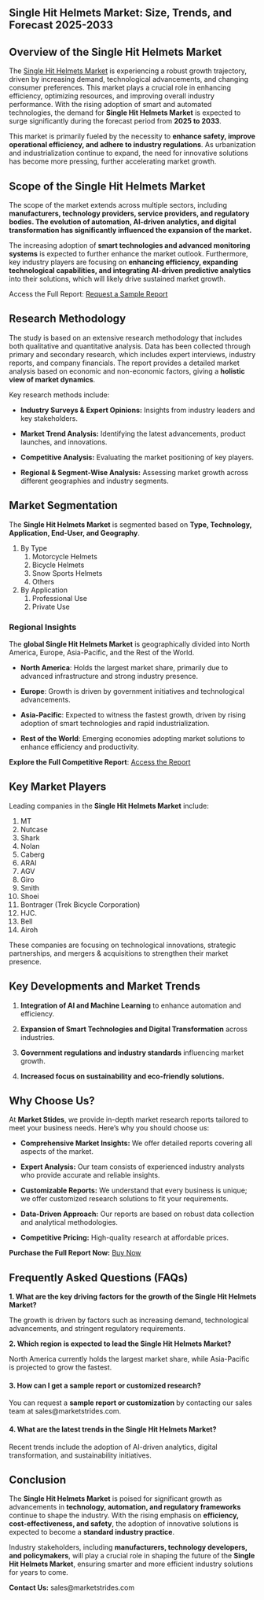 <h2>Single Hit Helmets Market: Size, Trends, and Forecast 2025-2033</h2>
<h2>Overview of the Single Hit Helmets Market</h2>
<p>The <a href="https://marketstrides.com/report/single-hit-helmets-market">Single Hit Helmets Market</a>&nbsp;is experiencing a robust growth trajectory, driven by increasing demand, technological advancements, and changing consumer preferences. This market plays a crucial role in enhancing efficiency, optimizing resources, and improving overall industry performance. With the rising adoption of smart and automated technologies, the demand for <strong>Single Hit Helmets Market</strong> is expected to surge significantly during the forecast period from <strong>2025 to 2033</strong>.</p>
<p>This market is primarily fueled by the necessity to <strong>enhance safety, improve operational efficiency, and adhere to industry regulations</strong>. As urbanization and industrialization continue to expand, the need for innovative solutions has become more pressing, further accelerating market growth.</p>
<h2>Scope of the Single Hit Helmets Market</h2>
<p>The scope of the market extends across multiple sectors, including <strong>manufacturers, technology providers, service providers, and regulatory bodies. The evolution of <strong>automation, AI-driven analytics, and digital transformation</strong> has significantly influenced the expansion of the market.</strong></p>
<p>The increasing adoption of <strong>smart technologies and advanced monitoring systems</strong> is expected to further enhance the market outlook. Furthermore, key industry players are focusing on <strong>enhancing efficiency, expanding technological capabilities, and integrating AI-driven predictive analytics</strong> into their solutions, which will likely drive sustained market growth.</p>
<p>Access the Full Report:&nbsp;<a href="https://marketstrides.com/request-sample/single-hit-helmets-market">Request a Sample Report</a></p>
<h2>Research Methodology</h2>
<p>The study is based on an extensive research methodology that includes both qualitative and quantitative analysis. Data has been collected through primary and secondary research, which includes expert interviews, industry reports, and company financials. The report provides a detailed market analysis based on economic and non-economic factors, giving a <strong>holistic view of market dynamics</strong>.</p>
<p>Key research methods include:</p>
<ul>
<li>
<p><strong>Industry Surveys &amp; Expert Opinions:</strong> Insights from industry leaders and key stakeholders.</p>
</li>
<li>
<p><strong>Market Trend Analysis:</strong> Identifying the latest advancements, product launches, and innovations.</p>
</li>
<li>
<p><strong>Competitive Analysis:</strong> Evaluating the market positioning of key players.</p>
</li>
<li>
<p><strong>Regional &amp; Segment-Wise Analysis:</strong> Assessing market growth across different geographies and industry segments.</p>
</li>
</ul>
<h2>Market Segmentation</h2>
<p>The <strong>Single Hit Helmets Market</strong> is segmented based on <strong>Type, Technology, Application, End-User, and Geography</strong>.</p>
<ol>
<li>By Type
<ol>
<li>Motorcycle Helmets</li>
<li>Bicycle Helmets</li>
<li>Snow Sports Helmets</li>
<li>Others</li>
</ol>
</li>
<li>By Application
<ol>
<li>Professional Use</li>
<li>Private Use</li>
</ol>
</li>
</ol>
<h3><strong>Regional Insights</strong></h3>
<p>The <strong>global Single Hit Helmets Market</strong> is geographically divided into North America, Europe, Asia-Pacific, and the Rest of the World.</p>
<ul data-spread="">
<li>
<p><strong>North America</strong>: Holds the largest market share, primarily due to advanced infrastructure and strong industry presence.</p>
</li>
<li>
<p><strong>Europe</strong>: Growth is driven by government initiatives and technological advancements.</p>
</li>
<li>
<p><strong>Asia-Pacific</strong>: Expected to witness the fastest growth, driven by rising adoption of smart technologies and rapid industrialization.</p>
</li>
<li>
<p><strong>Rest of the World</strong>: Emerging economies adopting market solutions to enhance efficiency and productivity.</p>
</li>
</ul>
<p><strong>Explore the Full Competitive Report</strong>:&nbsp;<a href="https://marketstrides.com/report/single-hit-helmets-market">Access the Report</a></p>
<h2>Key Market Players</h2>
<p>Leading companies in the <strong>Single Hit Helmets Market</strong> include:</p>
<ol>
<li>MT</li>
<li>Nutcase</li>
<li>Shark</li>
<li>Nolan</li>
<li>Caberg</li>
<li>ARAI</li>
<li>AGV</li>
<li>Giro</li>
<li>Smith</li>
<li>Shoei</li>
<li>Bontrager (Trek Bicycle Corporation)</li>
<li>HJC.</li>
<li>Bell</li>
<li>Airoh</li>
</ol>
<p>These companies are focusing on technological innovations, strategic partnerships, and mergers &amp; acquisitions to strengthen their market presence.</p>
<h2>Key Developments and Market Trends</h2>
<ol>
<li>
<p><strong>Integration of AI and Machine Learning</strong> to enhance automation and efficiency.</p>
</li>
<li>
<p><strong>Expansion of Smart Technologies and Digital Transformation</strong> across industries.</p>
</li>
<li>
<p><strong>Government regulations and industry standards</strong> influencing market growth.</p>
</li>
<li>
<p><strong>Increased focus on sustainability and eco-friendly solutions.</strong></p>
</li>
</ol>
<h2>Why Choose Us?</h2>
<p>At <strong>Market Stides</strong>, we provide in-depth market research reports tailored to meet your business needs. Here&rsquo;s why you should choose us:</p>
<ul>
<li>
<p><strong>Comprehensive Market Insights:</strong> We offer detailed reports covering all aspects of the market.</p>
</li>
<li>
<p><strong>Expert Analysis:</strong> Our team consists of experienced industry analysts who provide accurate and reliable insights.</p>
</li>
<li>
<p><strong>Customizable Reports:</strong> We understand that every business is unique; we offer customized research solutions to fit your requirements.</p>
</li>
<li>
<p><strong>Data-Driven Approach:</strong> Our reports are based on robust data collection and analytical methodologies.</p>
</li>
<li>
<p><strong>Competitive Pricing:</strong> High-quality research at affordable prices.</p>
</li>
</ul>
<p><strong>Purchase the Full Report Now:</strong>&nbsp;<a href="https://marketstrides.com/buyNow/single-hit-helmets-market?price=single_price">Buy Now</a></p>
<h2>Frequently Asked Questions (FAQs)</h2>
<p><strong>1. What are the key driving factors for the growth of the Single Hit Helmets Market?</strong></p>
<p>The growth is driven by factors such as increasing demand, technological advancements, and stringent regulatory requirements.</p>
<p><strong>2.</strong><strong> Which region is expected to lead the Single Hit Helmets Market?</strong></p>
<p>North America currently holds the largest market share, while Asia-Pacific is projected to grow the fastest.</p>
<h4><strong>3. How can I get a sample report or customized research?</strong></h4>
<p>You can request a <strong>sample report or customization</strong> by contacting our sales team at sales@marketstrides.com.</p>
<h4><strong>4. What are the latest trends in the Single Hit Helmets Market?</strong></h4>
<p>Recent trends include the adoption of AI-driven analytics, digital transformation, and sustainability initiatives.</p>
<h2>Conclusion</h2>
<p>The <strong>Single Hit Helmets Market</strong> is poised for significant growth as advancements in <strong>technology, automation, and regulatory frameworks</strong> continue to shape the industry. With the rising emphasis on <strong>efficiency, cost-effectiveness, and safety</strong>, the adoption of innovative solutions is expected to become a <strong>standard industry practice</strong>.</p>
<p>Industry stakeholders, including <strong>manufacturers, technology developers, and policymakers</strong>, will play a crucial role in shaping the future of the <strong>Single Hit Helmets Market</strong>, ensuring smarter and more efficient industry solutions for years to come.</p>
<p><strong>Contact Us:</strong>&nbsp;<a>sales@marketstrides.com</a></p>
